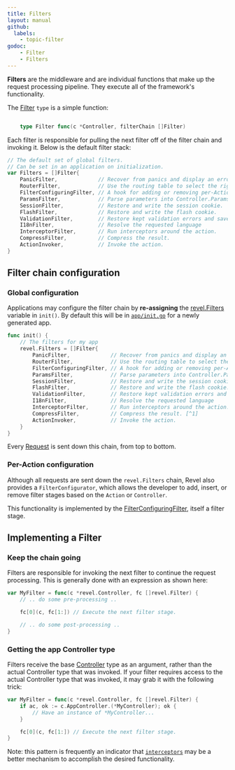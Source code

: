 ```yaml
---
title: Filters
layout: manual
github:
  labels:
    - topic-filter
godoc:
    - Filter
    - Filters
---
```


**Filters** are the middleware and are individual functions that make up the
request processing pipeline.  They execute all of the framework's functionality.

The [Filter](https://godoc.org/github.com/revel/revel#Filter) `type` is a simple function:

```go

    type Filter func(c *Controller, filterChain []Filter)

```

Each filter is responsible for pulling the next filter off of the filter chain
and invoking it. Below is the default filter stack:

```go
// The default set of global filters.
// Can be set in an application on initialization.
var Filters = []Filter{
	PanicFilter,             // Recover from panics and display an error page instead.
	RouterFilter,            // Use the routing table to select the right Action
	FilterConfiguringFilter, // A hook for adding or removing per-Action filters.
	ParamsFilter,            // Parse parameters into Controller.Params.
	SessionFilter,           // Restore and write the session cookie.
	FlashFilter,             // Restore and write the flash cookie.
	ValidationFilter,        // Restore kept validation errors and save new ones from cookie.
	I18nFilter,              // Resolve the requested language
	InterceptorFilter,       // Run interceptors around the action.
	CompressFilter,          // Compress the result.
	ActionInvoker,           // Invoke the action.
}
```

## Filter chain configuration

### Global configuration

Applications may configure the filter chain by **re-assigning** the [revel.Filters](https://godoc.org/github.com/revel/revel#Filters)
variable in `init()`. By default this will be in [`app/init.go`](https://github.com/revel/revel/blob/master/skeleton/app/init.go) for a newly
generated app.

```go
func init() {
	// The filters for my app
	revel.Filters = []Filter{
		PanicFilter,             // Recover from panics and display an error page instead.
		RouterFilter,            // Use the routing table to select the right Action
		FilterConfiguringFilter, // A hook for adding or removing per-Action filters.
		ParamsFilter,            // Parse parameters into Controller.Params.
		SessionFilter,           // Restore and write the session cookie.
		FlashFilter,             // Restore and write the flash cookie.
		ValidationFilter,        // Restore kept validation errors and save new ones from cookie.
		I18nFilter,              // Resolve the requested language
		InterceptorFilter,       // Run interceptors around the action.
		CompressFilter,          // Compress the result. [^1]
		ActionInvoker,           // Invoke the action.
	}
}
```

Every [Request](https://godoc.org/github.com/revel/revel#Request) is sent down this chain, from top to bottom.

### Per-Action configuration

Although all requests are sent down the `revel.Filters` chain, Revel also
provides a
`FilterConfigurator`,
which allows the developer to add, insert, or remove filter stages based on the
`Action` or `Controller`.

This functionality is implemented by the [FilterConfiguringFilter](https://godoc.org/github.com/revel/revel#FilterConfiguringFilter), itself a
filter stage.

## Implementing a Filter

### Keep the chain going

Filters are responsible for invoking the next filter to continue the request
processing.  This is generally done with an expression as shown here:

```go
var MyFilter = func(c *revel.Controller, fc []revel.Filter) {
	// .. do some pre-processing ..

	fc[0](c, fc[1:]) // Execute the next filter stage.

	// .. do some post-processing ..
}
```

### Getting the app Controller type

Filters receive the base [Controller](https://godoc.org/github.com/revel/revel#Controller) type as an
argument, rather than the actual Controller type that was invoked.  If your
filter requires access to the actual Controller type that was invoked, it may
grab it with the following trick:

```go
var MyFilter = func(c *revel.Controller, fc []revel.Filter) {
	if ac, ok := c.AppController.(*MyController); ok {
		// Have an instance of *MyController...
	}

	fc[0](c, fc[1:]) // Execute the next filter stage.
}
```

<div class="alert alert-info">
Note: this pattern is frequently an indicator that
<a href="interceptors.html"><code>interceptors</code></a> may be a better mechanism to accomplish the
desired functionality.
</div>

[^1]: Compress engine needs the application configuration option `results.compressed=true` in order to activate  
